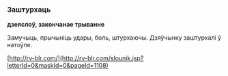 ### Заштурхаць
**дзеяслоў, закончанае трыванне**

Замучыць, прычыніць удары, боль, штурхаючы. Дзяўчынку заштурхалі ў натоўпе.

<a rel="author">[http://rv-blr.com/](http://rv-blr.com/slounik.jsp?letterId=0&maskId=0&pageId=1108)</a>
